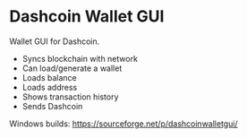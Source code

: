 Dashcoin Wallet GUI
=================

Wallet GUI for Dashcoin.

<ul>
<li>Syncs blockchain with network</li>
<li>Can load/generate a wallet</li>
<li>Loads balance</li>
<li>Loads address</li>
<li>Shows transaction history</li>
<li>Sends Dashcoin</li>
</ul>

Windows builds: https://sourceforge.net/p/dashcoinwalletgui/
